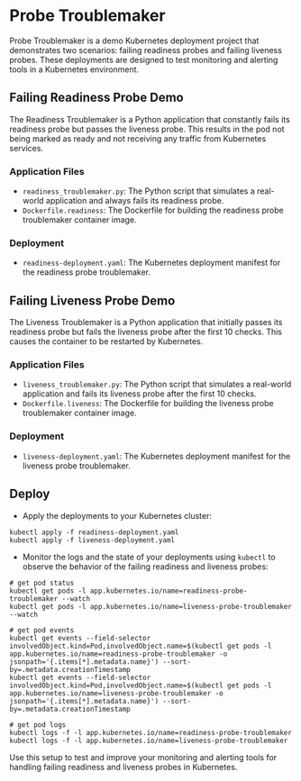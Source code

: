 # Probe Troublemaker

Probe Troublemaker is a demo Kubernetes deployment project that demonstrates two scenarios: failing readiness probes and failing liveness probes. These deployments are designed to test monitoring and alerting tools in a Kubernetes environment.

## Failing Readiness Probe Demo

The Readiness Troublemaker is a Python application that constantly fails its readiness probe but passes the liveness probe. This results in the pod not being marked as ready and not receiving any traffic from Kubernetes services.

### Application Files

- `readiness_troublemaker.py`: The Python script that simulates a real-world application and always fails its readiness probe.
- `Dockerfile.readiness`: The Dockerfile for building the readiness probe troublemaker container image.

### Deployment

- `readiness-deployment.yaml`: The Kubernetes deployment manifest for the readiness probe troublemaker.

## Failing Liveness Probe Demo

The Liveness Troublemaker is a Python application that initially passes its readiness probe but fails the liveness probe after the first 10 checks. This causes the container to be restarted by Kubernetes.

### Application Files

- `liveness_troublemaker.py`: The Python script that simulates a real-world application and fails its liveness probe after the first 10 checks.
- `Dockerfile.liveness`: The Dockerfile for building the liveness probe troublemaker container image.

### Deployment

- `liveness-deployment.yaml`: The Kubernetes deployment manifest for the liveness probe troublemaker.

## Deploy

- Apply the deployments to your Kubernetes cluster:

```
kubectl apply -f readiness-deployment.yaml
kubectl apply -f liveness-deployment.yaml
```

- Monitor the logs and the state of your deployments using `kubectl` to observe the behavior of the failing readiness and liveness probes:

```
# get pod status
kubectl get pods -l app.kubernetes.io/name=readiness-probe-troublemaker --watch
kubectl get pods -l app.kubernetes.io/name=liveness-probe-troublemaker --watch

# get pod events
kubectl get events --field-selector involvedObject.kind=Pod,involvedObject.name=$(kubectl get pods -l app.kubernetes.io/name=readiness-probe-troublemaker -o jsonpath='{.items[*].metadata.name}') --sort-by=.metadata.creationTimestamp
kubectl get events --field-selector involvedObject.kind=Pod,involvedObject.name=$(kubectl get pods -l app.kubernetes.io/name=liveness-probe-troublemaker -o jsonpath='{.items[*].metadata.name}') --sort-by=.metadata.creationTimestamp

# get pod logs
kubectl logs -f -l app.kubernetes.io/name=readiness-probe-troublemaker
kubectl logs -f -l app.kubernetes.io/name=liveness-probe-troublemaker
```

Use this setup to test and improve your monitoring and alerting tools for handling failing readiness and liveness probes in Kubernetes.
